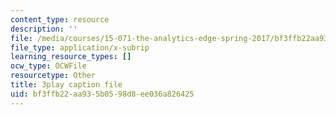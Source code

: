 ```yaml
---
content_type: resource
description: ''
file: /media/courses/15-071-the-analytics-edge-spring-2017/bf3ffb22aa935b0598d8ee036a826425_JtIa7ofeXIY.vtt
file_type: application/x-subrip
learning_resource_types: []
ocw_type: OCWFile
resourcetype: Other
title: 3play caption file
uid: bf3ffb22-aa93-5b05-98d8-ee036a826425
---
```

